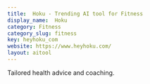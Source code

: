 ```yaml
---
title:  Hoku - Trending AI tool for Fitness
display_name:  Hoku
category: Fitness
category_slug: fitness
key: heyhoku_com
website: https://www.heyhoku.com/
layout: aitool
---
```


Tailored health advice and coaching.
